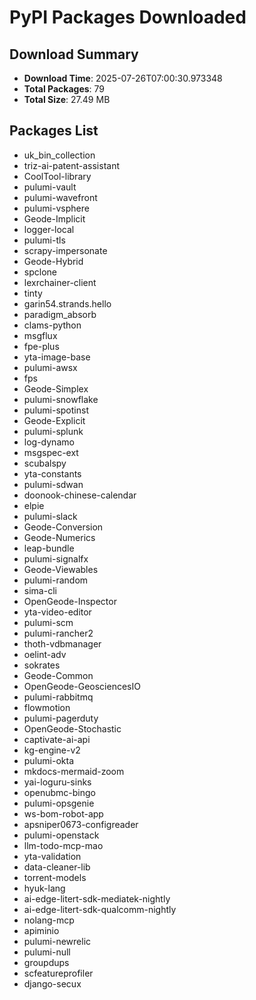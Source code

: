 # PyPI Packages Downloaded

## Download Summary
- **Download Time**: 2025-07-26T07:00:30.973348
- **Total Packages**: 79
- **Total Size**: 27.49 MB

## Packages List
- uk_bin_collection
- triz-ai-patent-assistant
- CoolTool-library
- pulumi-vault
- pulumi-wavefront
- pulumi-vsphere
- Geode-Implicit
- logger-local
- pulumi-tls
- scrapy-impersonate
- Geode-Hybrid
- spclone
- lexrchainer-client
- tinty
- garin54.strands.hello
- paradigm_absorb
- clams-python
- msgflux
- fpe-plus
- yta-image-base
- pulumi-awsx
- fps
- Geode-Simplex
- pulumi-snowflake
- pulumi-spotinst
- Geode-Explicit
- pulumi-splunk
- log-dynamo
- msgspec-ext
- scubalspy
- yta-constants
- pulumi-sdwan
- doonook-chinese-calendar
- elpie
- pulumi-slack
- Geode-Conversion
- Geode-Numerics
- leap-bundle
- pulumi-signalfx
- Geode-Viewables
- pulumi-random
- sima-cli
- OpenGeode-Inspector
- yta-video-editor
- pulumi-scm
- pulumi-rancher2
- thoth-vdbmanager
- oelint-adv
- sokrates
- Geode-Common
- OpenGeode-GeosciencesIO
- pulumi-rabbitmq
- flowmotion
- pulumi-pagerduty
- OpenGeode-Stochastic
- captivate-ai-api
- kg-engine-v2
- pulumi-okta
- mkdocs-mermaid-zoom
- yai-loguru-sinks
- openubmc-bingo
- pulumi-opsgenie
- ws-bom-robot-app
- apsniper0673-configreader
- pulumi-openstack
- llm-todo-mcp-mao
- yta-validation
- data-cleaner-lib
- torrent-models
- hyuk-lang
- ai-edge-litert-sdk-mediatek-nightly
- ai-edge-litert-sdk-qualcomm-nightly
- nolang-mcp
- apiminio
- pulumi-newrelic
- pulumi-null
- groupdups
- scfeatureprofiler
- django-secux

